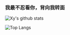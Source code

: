 ### 我最不忍看你，背向我转面

![Xy's github stats](https://github-readme-stats.vercel.app/api?username=xiangyh9988&count_private=True&show_icons=true&theme=radical)

![Top Langs](https://github-readme-stats.vercel.app/api/top-langs/?username=xiangyh9988&theme=radical)
<!--
**xiangyh9988/xiangyh9988** is a ✨ _special_ ✨ repository because its `README.md` (this file) appears on your GitHub profile.

Here are some ideas to get you started:

- 🔭 I’m currently working on ...
- 🌱 I’m currently learning ...
- 👯 I’m looking to collaborate on ...
- 🤔 I’m looking for help with ...
- 💬 Ask me about ...
- 📫 How to reach me: ...
- 😄 Pronouns: ...
- ⚡ Fun fact: ...
-->

